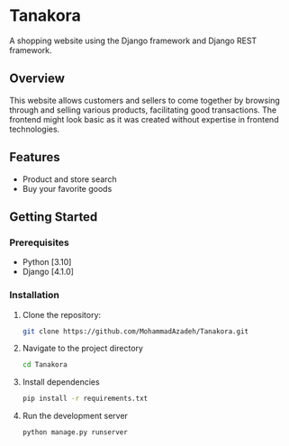 # Tanakora
A shopping website using the Django framework and Django REST framework.

## Overview

This website allows customers and sellers to come together by browsing through and selling various products, facilitating good transactions.
The frontend might look basic as it was created without expertise in frontend technologies.

## Features

- Product and store search
- Buy your favorite goods

## Getting Started

### Prerequisites

- Python [3.10]
- Django [4.1.0]

### Installation

1. Clone the repository:

   ```bash
   git clone https://github.com/MohammadAzadeh/Tanakora.git

2. Navigate to the project directory

   ```bash 
   cd Tanakora

3. Install dependencies
   ```bash 
   pip install -r requirements.txt


4. Run the development server
   ```bash 
   python manage.py runserver
